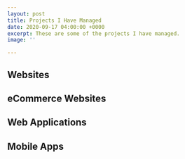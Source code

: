 ```yaml
---
layout: post
title: Projects I Have Managed
date: 2020-09-17 04:00:00 +0000
excerpt: These are some of the projects I have managed.
image: ''

---
```

## Websites

## eCommerce Websites

## Web Applications

## Mobile Apps